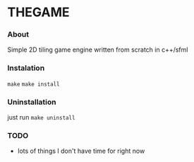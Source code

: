 # THEGAME

### About
Simple 2D tiling game engine written from scratch in c++/sfml

### Instalation
`make`
`make install`

### Uninstallation
just run `make uninstall`

### TODO
- lots of things I don't have time for right now

